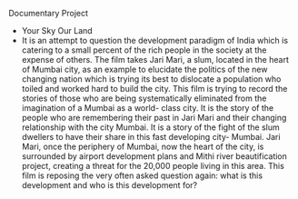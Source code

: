 Documentary Project
- Your Sky Our Land 
- It is an attempt to question the development paradigm of India which is catering to a small percent of the rich people in the society at the expense of others. The film takes Jari Mari, a slum, located in the heart of Mumbai city, as an example to elucidate the politics of the new  changing nation  which is trying its best to dislocate a population who toiled and worked hard to build the city.
 This film is trying to record the stories of those who are being systematically eliminated from the imagination of a Mumbai as a world- class city. It is the story of the people who are remembering their past in Jari Mari and their changing relationship with the city Mumbai.  It is a story of the fight of the slum dwellers to have their share in this fast developing city- Mumbai.
Jari Mari, once the periphery of Mumbai, now the heart of the city, is surrounded by airport development plans and Mithi river beautification project, creating a threat for the 20,000 people living in this area. This film is reposing the very often asked question again: what is this development and who is this development for?
